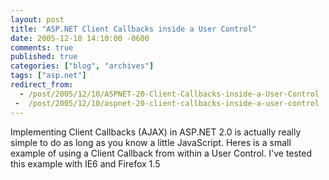 ```yaml
---
layout: post
title: "ASP.NET Client Callbacks inside a User Control"
date: 2005-12-10 14:10:00 -0600
comments: true
published: true
categories: ["blog", "archives"]
tags: ["asp.net"]
redirect_from: 
  - /post/2005/12/10/ASPNET-20-Client-Callbacks-inside-a-User-Control
 -  /post/2005/12/10/aspnet-20-client-callbacks-inside-a-user-control
---
```

<!-- more -->
<p>Implementing Client Callbacks (AJAX) in ASP.NET 2.0 is actually really simple to do as long as you know a little JavaScript. Heres is a small example of using a Client Callback from within a User Control. I've tested this example with IE6 and Firefox 1.5</p>
<div class="Indent">
<pre><div><!--

Code highlighting produced by Actipro CodeHighlighter (freeware)
http://www.CodeHighlighter.com/

--><span style="COLOR: #008080"> 1</span> <span style="COLOR: #000000">&lt;</span><span style="COLOR: #000000">%@ Control Language</span><span style="COLOR: #000000">=</span><span style="COLOR: #000000">"</span><span style="COLOR: #000000">VB</span><span style="COLOR: #000000">"</span><span style="COLOR: #000000"> ClassName</span><span style="COLOR: #000000">=</span><span style="COLOR: #000000">"</span><span style="COLOR: #000000">ClientCallbackControl</span><span style="COLOR: #000000">"</span><span style="COLOR: #000000">%</span><span style="COLOR: #000000">&gt;</span><span style="COLOR: #000000">
</span><span style="COLOR: #008080"> 2</span> <span style="COLOR: #000000">&lt;</span><span style="COLOR: #000000">%@ </span><span style="COLOR: #0000ff">Implements</span><span style="COLOR: #000000"> </span><span style="COLOR: #0000ff">Interface</span><span style="COLOR: #000000">=</span><span style="COLOR: #000000">"</span><span style="COLOR: #000000">System.Web.UI.ICallbackEventHandler</span><span style="COLOR: #000000">"</span><span style="COLOR: #000000">%</span><span style="COLOR: #000000">&gt;</span><span style="COLOR: #000000">
</span><span style="COLOR: #008080"> 3</span> <span style="COLOR: #000000">&lt;</span><span style="COLOR: #000000">script runat</span><span style="COLOR: #000000">=</span><span style="COLOR: #000000">"</span><span style="COLOR: #000000">server</span><span style="COLOR: #000000">"</span><span style="COLOR: #000000">&gt;</span><span style="COLOR: #000000">
</span><span style="COLOR: #008080"> 4</span> <span style="COLOR: #000000">    </span><span style="COLOR: #008000">'</span><span style="COLOR: #008000">'This is the variable that holds the client callback</span><span style="COLOR: #008000">
</span><span style="COLOR: #008080"> 5</span> <span style="COLOR: #000000">    </span><span style="COLOR: #008000">'</span><span style="COLOR: #008000">'results that will be returned to the client.</span><span style="COLOR: #008000">
</span><span style="COLOR: #008080"> 6</span> <span style="COLOR: #000000">    </span><span style="COLOR: #0000ff">Dim</span><span style="COLOR: #000000"> MyCallbackResult </span><span style="COLOR: #0000ff">As</span><span style="COLOR: #000000"> </span><span style="COLOR: #0000ff">String</span><span style="COLOR: #000000">
</span><span style="COLOR: #008080"> 7</span> <span style="COLOR: #000000">
</span><span style="COLOR: #008080"> 8</span> <span style="COLOR: #000000">    </span><span style="COLOR: #008000">'</span><span style="COLOR: #008000">'This is the server-side function that is called when the</span><span style="COLOR: #008000">
</span><span style="COLOR: #008080"> 9</span> <span style="COLOR: #000000">    </span><span style="COLOR: #008000">'</span><span style="COLOR: #008000">'client callback results are returned to the browser.</span><span style="COLOR: #008000">
</span><span style="COLOR: #008080">10</span> <span style="COLOR: #000000">    </span><span style="COLOR: #0000ff">Public</span><span style="COLOR: #000000"> </span><span style="COLOR: #0000ff">Function</span><span style="COLOR: #000000"> GetCallbackResult() </span><span style="COLOR: #0000ff">As</span><span style="COLOR: #000000"> </span><span style="COLOR: #0000ff">String</span><span style="COLOR: #000000"> </span><span style="COLOR: #0000ff">Implements</span><span style="COLOR: #000000"> System.Web.UI.ICallbackEventHandler.GetCallbackResult
</span><span style="COLOR: #008080">11</span> <span style="COLOR: #000000">        </span><span style="COLOR: #0000ff">Return</span><span style="COLOR: #000000"> MyCallbackResult
</span><span style="COLOR: #008080">12</span> <span style="COLOR: #000000">    </span><span style="COLOR: #0000ff">End Function</span><span style="COLOR: #000000">
</span><span style="COLOR: #008080">13</span> <span style="COLOR: #000000">
</span><span style="COLOR: #008080">14</span> <span style="COLOR: #000000">    </span><span style="COLOR: #008000">'</span><span style="COLOR: #008000">'This is the server-side function that is called when the</span><span style="COLOR: #008000">
</span><span style="COLOR: #008080">15</span> <span style="COLOR: #000000">    </span><span style="COLOR: #008000">'</span><span style="COLOR: #008000">'client callback is fired off.</span><span style="COLOR: #008000">
</span><span style="COLOR: #008080">16</span> <span style="COLOR: #000000">    </span><span style="COLOR: #0000ff">Public</span><span style="COLOR: #000000"> </span><span style="COLOR: #0000ff">Sub</span><span style="COLOR: #000000"> RaiseCallbackEvent(</span><span style="COLOR: #0000ff">ByVal</span><span style="COLOR: #000000"> eventArgument </span><span style="COLOR: #0000ff">As</span><span style="COLOR: #000000"> </span><span style="COLOR: #0000ff">String</span><span style="COLOR: #000000">) </span><span style="COLOR: #0000ff">Implements</span><span style="COLOR: #000000"> System.Web.UI.ICallbackEventHandler.RaiseCallbackEvent
</span><span style="COLOR: #008080">17</span> <span style="COLOR: #000000">        MyCallbackResult </span><span style="COLOR: #000000">=</span><span style="COLOR: #000000"> Now.ToString
</span><span style="COLOR: #008080">18</span> <span style="COLOR: #000000">    </span><span style="COLOR: #0000ff">End Sub</span><span style="COLOR: #000000">
</span><span style="COLOR: #008080">19</span> <span style="COLOR: #000000">
</span><span style="COLOR: #008080">20</span> <span style="COLOR: #000000">    </span><span style="COLOR: #0000ff">Protected</span><span style="COLOR: #000000"> </span><span style="COLOR: #0000ff">Sub</span><span style="COLOR: #000000"> Page_Load(</span><span style="COLOR: #0000ff">ByVal</span><span style="COLOR: #000000"> sender </span><span style="COLOR: #0000ff">As</span><span style="COLOR: #000000"> </span><span style="COLOR: #0000ff">Object</span><span style="COLOR: #000000">, </span><span style="COLOR: #0000ff">ByVal</span><span style="COLOR: #000000"> e </span><span style="COLOR: #0000ff">As</span><span style="COLOR: #000000"> System.EventArgs) </span><span style="COLOR: #0000ff">Handles</span><span style="COLOR: #000000"> </span><span style="COLOR: #0000ff">Me</span><span style="COLOR: #000000">.Load
</span><span style="COLOR: #008080">21</span> <span style="COLOR: #000000">        </span><span style="COLOR: #008000">'</span><span style="COLOR: #008000">'Get Client Side ID of this instance of the User Control</span><span style="COLOR: #008000">
</span><span style="COLOR: #008080">22</span> <span style="COLOR: #000000">        </span><span style="COLOR: #008000">'</span><span style="COLOR: #008000">'This will be used to Prefix all the JavaScript functions</span><span style="COLOR: #008000">
</span><span style="COLOR: #008080">23</span> <span style="COLOR: #000000">        </span><span style="COLOR: #008000">'</span><span style="COLOR: #008000">'this control uses so that you can have multiple instances</span><span style="COLOR: #008000">
</span><span style="COLOR: #008080">24</span> <span style="COLOR: #000000">        </span><span style="COLOR: #008000">'</span><span style="COLOR: #008000">'of this control on the same page.</span><span style="COLOR: #008000">
</span><span style="COLOR: #008080">25</span> <span style="COLOR: #000000">        </span><span style="COLOR: #0000ff">Dim</span><span style="COLOR: #000000"> strJSCallbackPrefix </span><span style="COLOR: #0000ff">As</span><span style="COLOR: #000000"> </span><span style="COLOR: #0000ff">String</span><span style="COLOR: #000000"> </span><span style="COLOR: #000000">=</span><span style="COLOR: #000000"> </span><span style="COLOR: #0000ff">Me</span><span style="COLOR: #000000">.ClientID
</span><span style="COLOR: #008080">26</span> <span style="COLOR: #000000">
</span><span style="COLOR: #008080">27</span> <span style="COLOR: #000000">        </span><span style="COLOR: #008000">'</span><span style="COLOR: #008000">'Get the JavaScript that will callback to the server</span><span style="COLOR: #008000">
</span><span style="COLOR: #008080">28</span> <span style="COLOR: #000000">        </span><span style="COLOR: #0000ff">Dim</span><span style="COLOR: #000000"> cm </span><span style="COLOR: #0000ff">As</span><span style="COLOR: #000000"> ClientScriptManager </span><span style="COLOR: #000000">=</span><span style="COLOR: #000000"> Page.ClientScript
</span><span style="COLOR: #008080">29</span> <span style="COLOR: #000000">        </span><span style="COLOR: #0000ff">Dim</span><span style="COLOR: #000000"> cbReference </span><span style="COLOR: #0000ff">As</span><span style="COLOR: #000000"> </span><span style="COLOR: #0000ff">String</span><span style="COLOR: #000000">
</span><span style="COLOR: #008080">30</span> <span style="COLOR: #000000">        cbReference </span><span style="COLOR: #000000">=</span><span style="COLOR: #000000"> cm.GetCallbackEventReference(</span><span style="COLOR: #0000ff">Me</span><span style="COLOR: #000000">, _
</span><span style="COLOR: #008080">31</span> <span style="COLOR: #000000">            </span><span style="COLOR: #000000">"</span><span style="COLOR: #000000">arg</span><span style="COLOR: #000000">"</span><span style="COLOR: #000000">, _
</span><span style="COLOR: #008080">32</span> <span style="COLOR: #000000">            strJSCallbackPrefix </span><span style="COLOR: #000000">&amp;</span><span style="COLOR: #000000"> </span><span style="COLOR: #000000">"</span><span style="COLOR: #000000">ReceiveServerData</span><span style="COLOR: #000000">"</span><span style="COLOR: #000000">, _
</span><span style="COLOR: #008080">33</span> <span style="COLOR: #000000">            </span><span style="COLOR: #000000">"</span><span style="COLOR: #000000">context</span><span style="COLOR: #000000">"</span><span style="COLOR: #000000">)
</span><span style="COLOR: #008080">34</span> <span style="COLOR: #000000">
</span><span style="COLOR: #008080">35</span> <span style="COLOR: #000000">        </span><span style="COLOR: #008000">'</span><span style="COLOR: #008000">'Declare the function that will be called to fire off a</span><span style="COLOR: #008000">
</span><span style="COLOR: #008080">36</span> <span style="COLOR: #000000">        </span><span style="COLOR: #008000">'</span><span style="COLOR: #008000">'client callback to the server.</span><span style="COLOR: #008000">
</span><span style="COLOR: #008080">37</span> <span style="COLOR: #000000">        </span><span style="COLOR: #0000ff">Dim</span><span style="COLOR: #000000"> callbackScript </span><span style="COLOR: #0000ff">As</span><span style="COLOR: #000000"> </span><span style="COLOR: #0000ff">String</span><span style="COLOR: #000000"> </span><span style="COLOR: #000000">=</span><span style="COLOR: #000000"> _
</span><span style="COLOR: #008080">38</span> <span style="COLOR: #000000">            </span><span style="COLOR: #000000">"</span><span style="COLOR: #000000">function </span><span style="COLOR: #000000">"</span><span style="COLOR: #000000"> </span><span style="COLOR: #000000">&amp;</span><span style="COLOR: #000000"> strJSCallbackPrefix </span><span style="COLOR: #000000">&amp;</span><span style="COLOR: #000000"> </span><span style="COLOR: #000000">"</span><span style="COLOR: #000000">CallServer(arg, context){</span><span style="COLOR: #000000">"</span><span style="COLOR: #000000"> </span><span style="COLOR: #000000">&amp;</span><span style="COLOR: #000000"> cbReference </span><span style="COLOR: #000000">&amp;</span><span style="COLOR: #000000"> </span><span style="COLOR: #000000">"</span><span style="COLOR: #000000">; }</span><span style="COLOR: #000000">"</span><span style="COLOR: #000000">
</span><span style="COLOR: #008080">39</span> <span style="COLOR: #000000">        cm.RegisterClientScriptBlock(</span><span style="COLOR: #0000ff">Me</span><span style="COLOR: #000000">.GetType(), strJSCallbackPrefix </span><span style="COLOR: #000000">&amp;</span><span style="COLOR: #000000"> </span><span style="COLOR: #000000">"</span><span style="COLOR: #000000">CallServer</span><span style="COLOR: #000000">"</span><span style="COLOR: #000000">, callbackScript, </span><span style="COLOR: #0000ff">True</span><span style="COLOR: #000000">)
</span><span style="COLOR: #008080">40</span> <span style="COLOR: #000000">
</span><span style="COLOR: #008080">41</span> <span style="COLOR: #000000">        </span><span style="COLOR: #008000">'</span><span style="COLOR: #008000">'Declare the function that will recieve the client callback</span><span style="COLOR: #008000">
</span><span style="COLOR: #008080">42</span> <span style="COLOR: #000000">        </span><span style="COLOR: #008000">'</span><span style="COLOR: #008000">'results from the server.</span><span style="COLOR: #008000">
</span><span style="COLOR: #008080">43</span> <span style="COLOR: #000000">        </span><span style="COLOR: #0000ff">Dim</span><span style="COLOR: #000000"> strReceiveServerData </span><span style="COLOR: #0000ff">As</span><span style="COLOR: #000000"> </span><span style="COLOR: #0000ff">String</span><span style="COLOR: #000000"> </span><span style="COLOR: #000000">=</span><span style="COLOR: #000000"> _
</span><span style="COLOR: #008080">44</span> <span style="COLOR: #000000">            </span><span style="COLOR: #000000">"</span><span style="COLOR: #000000">function </span><span style="COLOR: #000000">"</span><span style="COLOR: #000000"> </span><span style="COLOR: #000000">&amp;</span><span style="COLOR: #000000"> strJSCallbackPrefix </span><span style="COLOR: #000000">&amp;</span><span style="COLOR: #000000"> </span><span style="COLOR: #000000">"</span><span style="COLOR: #000000">ReceiveServerData(arg, context){context.innerHTML = arg;}</span><span style="COLOR: #000000">"</span><span style="COLOR: #000000">
</span><span style="COLOR: #008080">45</span> <span style="COLOR: #000000">        cm.RegisterClientScriptBlock(</span><span style="COLOR: #0000ff">Me</span><span style="COLOR: #000000">.GetType, strJSCallbackPrefix </span><span style="COLOR: #000000">&amp;</span><span style="COLOR: #000000"> </span><span style="COLOR: #000000">"</span><span style="COLOR: #000000">ReceiveServerData</span><span style="COLOR: #000000">"</span><span style="COLOR: #000000">, strReceiveServerData, </span><span style="COLOR: #0000ff">True</span><span style="COLOR: #000000">)
</span><span style="COLOR: #008080">46</span> <span style="COLOR: #000000">
</span><span style="COLOR: #008080">47</span> <span style="COLOR: #000000">
</span><span style="COLOR: #008080">48</span> <span style="COLOR: #000000">        </span><span style="COLOR: #008000">'</span><span style="COLOR: #008000">'Set the JavaScript that is run when the button is clicked</span><span style="COLOR: #008000">
</span><span style="COLOR: #008080">49</span> <span style="COLOR: #000000">        </span><span style="COLOR: #008000">'</span><span style="COLOR: #008000">'This sends the context of lblMessage1 so that the</span><span style="COLOR: #008000">
</span><span style="COLOR: #008080">50</span> <span style="COLOR: #000000">        </span><span style="COLOR: #008000">'</span><span style="COLOR: #008000">'ReceiveServerData function can change its value to what is</span><span style="COLOR: #008000">
</span><span style="COLOR: #008080">51</span> <span style="COLOR: #000000">        </span><span style="COLOR: #008000">'</span><span style="COLOR: #008000">'returned from the server.</span><span style="COLOR: #008000">
</span><span style="COLOR: #008080">52</span> <span style="COLOR: #000000">        Button1.OnClientClick </span><span style="COLOR: #000000">=</span><span style="COLOR: #000000"> _
</span><span style="COLOR: #008080">53</span> <span style="COLOR: #000000">            strJSCallbackPrefix </span><span style="COLOR: #000000">&amp;</span><span style="COLOR: #000000"> </span><span style="COLOR: #000000">"</span><span style="COLOR: #000000">CallServer(1, document.getElementById('</span><span style="COLOR: #000000">"</span><span style="COLOR: #000000"> </span><span style="COLOR: #000000">&amp;</span><span style="COLOR: #000000"> lblMessage1.ClientID </span><span style="COLOR: #000000">&amp;</span><span style="COLOR: #000000"> </span><span style="COLOR: #000000">"</span><span style="COLOR: #000000">')); </span><span style="COLOR: #000000">"</span><span style="COLOR: #000000"> </span><span style="COLOR: #000000">&amp;</span><span style="COLOR: #000000"> _
</span><span style="COLOR: #008080">54</span> <span style="COLOR: #000000">            </span><span style="COLOR: #000000">"</span><span style="COLOR: #000000">return false;</span><span style="COLOR: #000000">"</span><span style="COLOR: #000000">
</span><span style="COLOR: #008080">55</span> <span style="COLOR: #000000">
</span><span style="COLOR: #008080">56</span> <span style="COLOR: #000000">
</span><span style="COLOR: #008080">57</span> <span style="COLOR: #000000">        </span><span style="COLOR: #008000">'</span><span style="COLOR: #008000">'Load lblMessage1 with it's value on initial load of the page.</span><span style="COLOR: #008000">
</span><span style="COLOR: #008080">58</span> <span style="COLOR: #000000">        RaiseCallbackEvent(</span><span style="COLOR: #000000">1</span><span style="COLOR: #000000">)
</span><span style="COLOR: #008080">59</span> <span style="COLOR: #000000">        lblMessage1.Text </span><span style="COLOR: #000000">=</span><span style="COLOR: #000000"> GetCallbackResult()
</span><span style="COLOR: #008080">60</span> <span style="COLOR: #000000">    </span><span style="COLOR: #0000ff">End Sub</span><span style="COLOR: #000000">
</span><span style="COLOR: #008080">61</span> <span style="COLOR: #000000">&lt;/</span><span style="COLOR: #000000">script</span><span style="COLOR: #000000">&gt;</span><span style="COLOR: #000000">
</span><span style="COLOR: #008080">62</span> <span style="COLOR: #000000">&lt;</span><span style="COLOR: #000000">asp:Button ID</span><span style="COLOR: #000000">=</span><span style="COLOR: #000000">"</span><span style="COLOR: #000000">Button1</span><span style="COLOR: #000000">"</span><span style="COLOR: #000000"> runat</span><span style="COLOR: #000000">=</span><span style="COLOR: #000000">"</span><span style="COLOR: #000000">server</span><span style="COLOR: #000000">"</span><span style="COLOR: #000000"> Text</span><span style="COLOR: #000000">=</span><span style="COLOR: #000000">"</span><span style="COLOR: #000000">Get DateTime Stamp</span><span style="COLOR: #000000">"</span><span style="COLOR: #000000"> </span><span style="COLOR: #000000">/&gt;</span><span style="COLOR: #000000">
</span><span style="COLOR: #008080">63</span> <span style="COLOR: #000000">&amp;</span><span style="COLOR: #000000">nbsp;</span><span style="COLOR: #000000">&amp;</span><span style="COLOR: #000000">nbsp;
</span><span style="COLOR: #008080">64</span> <span style="COLOR: #000000">&lt;</span><span style="COLOR: #000000">asp:Label runat</span><span style="COLOR: #000000">=</span><span style="COLOR: #000000">"</span><span style="COLOR: #000000">server</span><span style="COLOR: #000000">"</span><span style="COLOR: #000000"> ID</span><span style="COLOR: #000000">=</span><span style="COLOR: #000000">"</span><span style="COLOR: #000000">lblMessage1</span><span style="COLOR: #000000">"</span><span style="COLOR: #000000">&gt;&lt;/</span><span style="COLOR: #000000">asp:Label</span><span style="COLOR: #000000">&gt;</span></div></pre>
</div>
